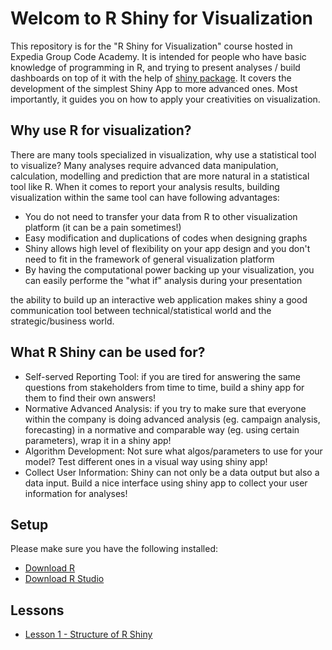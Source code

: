 # Welcom to R Shiny for Visualization

This repository is for the "R Shiny for Visualization" course hosted in Expedia Group Code Academy. It is intended for people who have basic knowledge of programming in R, and trying to present analyses / build dashboards on top of it with the help of [shiny package](https://shiny.rstudio.com). It covers the development of the simplest Shiny App to more advanced ones. Most importantly, it guides you on how to apply your creativities on visualization.

## Why use R for visualization?

There are many tools specialized in visualization, why use a statistical tool to visualize? Many analyses require advanced data manipulation, calculation, modelling and prediction that are more natural in a statistical tool like R. When it comes to report your analysis results, building visualization within the same tool can have following advantages:

* You do not need to transfer your data from R to other visualization platform (it can be a pain sometimes!)
* Easy modification and duplications of codes when designing graphs
* Shiny allows high level of flexibility on your app design and you don't need to fit in the framework of general visualization platform
* By having the computational power backing up your visualization, you can easily performe the "what if" analysis during your presentation

the ability to build up an interactive web application makes shiny a good communication tool between technical/statistical world and the strategic/business world.

## What R Shiny can be used for?

* Self-served Reporting Tool: if you are tired for answering the same questions from stakeholders from time to time, build a shiny app for them to find their own answers!
* Normative Advanced Analysis: if you try to make sure that everyone within the company is doing advanced analysis (eg. campaign analysis, forecasting) in a normative and comparable way (eg. using certain parameters), wrap it in a shiny app!
* Algorithm Development: Not sure what algos/parameters to use for your model? Test different ones in a visual way using shiny app!
* Collect User Information: Shiny can not only be a data output but also a data input. Build a nice interface using shiny app to collect your user information for analyses!


## Setup
Please make sure you have the following installed:

* [Download R](https://www.r-project.org)
* [Download R Studio](https://www.rstudio.com)

## Lessons

* [Lesson 1 - Structure of R Shiny](lession1.md)


